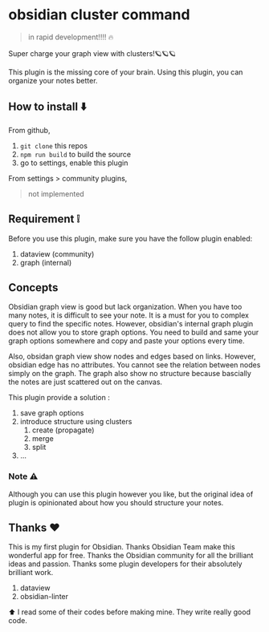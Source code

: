 # obsidian cluster command 

> in rapid development!!!! 🔥

Super charge your graph view with clusters!🪐🪐🪐

This plugin is the missing core of your brain. Using this plugin, you can organize your notes better. 

## How to install ⬇️

From github, 

1. `git clone` this repos
2. `npm run build` to build the source 
3. go to settings, enable this plugin 

From settings > community plugins, 

> not implemented

## Requirement ❕

Before you use this plugin, make sure you have the follow plugin enabled:

1. dataview (community)
2. graph (internal)

## Concepts 

Obsidian graph view is good but lack organization. When you have too many notes, it is difficult to see your note. It is a must for you to complex query to find the specific notes. However, obsidian's internal graph plugin does not allow you to store graph options. You need to build and same your graph options somewhere and copy and paste your options every time. 

Also, obsidan graph view show nodes and edges based on links. However, obsidian edge has no attributes. You cannot see the relation between nodes simply on the graph. The graph also show no structure because bascially the notes are just scattered out on the canvas. 

This plugin provide a solution : 

1. save graph options 
2. introduce structure using clusters
    1. create (propagate)
    2. merge 
    3. split
3. ... 

### Note ⚠️

Although you can use this plugin however you like, but the original idea of plugin is opinionated about how you should structure your notes. 

## Thanks ❤️

This is my first plugin for Obsidian. Thanks Obsidian Team make this wonderful app for free. Thanks the Obsidian community for all the brilliant ideas and passion. Thanks some plugin developers for their absolutely brilliant work. 

1. dataview
2. obsidian-linter

⬆️ I read some of their codes before making mine. They write really good code. 